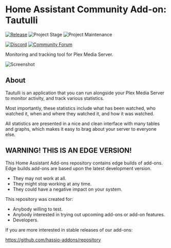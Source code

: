# Home Assistant Community Add-on: Tautulli

[![Release][release-shield]][release] ![Project Stage][project-stage-shield] ![Project Maintenance][maintenance-shield]

[![Discord][discord-shield]][discord] [![Community Forum][forum-shield]][forum]

Monitoring and tracking tool for Plex Media Server.

![Screenshot][screenshot]

## About

Tautulli is an application that you can run alongside your Plex Media Server
to monitor activity, and track various statistics.

Most importantly, these statistics include what has been watched,
who watched it, when and where they watched it, and how it was watched.

All statistics are presented in a nice and clean interface with many tables and
graphs, which makes it easy to brag about your server to everyone else.

## WARNING! THIS IS AN EDGE VERSION!

This Home Assistant Add-ons repository contains edge builds of add-ons.
Edge builds add-ons are based upon the latest development version.

- They may not work at all.
- They might stop working at any time.
- They could have a negative impact on your system.

This repository was created for:

- Anybody willing to test.
- Anybody interested in trying out upcoming add-ons or add-on features.
- Developers.

If you are more interested in stable releases of our add-ons:

<https://github.com/hassio-addons/repository>

[discord-shield]: https://img.shields.io/discord/330944238910963714.svg
[discord]: https://discord.gg/c5DvZ4e
[forum-shield]: https://img.shields.io/badge/community-forum-brightgreen.svg
[forum]: https://community.home-assistant.io/t/home-assistant-community-add-on-tautulli/68745
[maintenance-shield]: https://img.shields.io/maintenance/yes/2024.svg
[project-stage-shield]: https://img.shields.io/badge/project%20stage-production%20ready-brightgreen.svg
[release-shield]: https://img.shields.io/badge/version-f7c263a-blue.svg
[release]: https://github.com/hassio-addons/addon-tautulli/tree/f7c263a
[screenshot]: https://github.com/hassio-addons/addon-tautulli/raw/main/images/screenshot.png